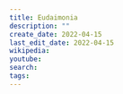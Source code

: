 ```yaml
---
title: Eudaimonia
description: ""
create_date: 2022-04-15
last_edit_date: 2022-04-15
wikipedia: 
youtube: 
search: 
tags:
---
```

